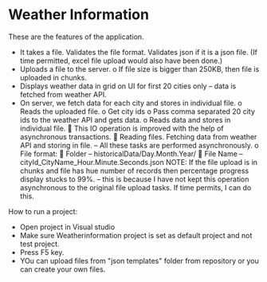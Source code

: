 # Weather Information



These are the features of the application.
-	It takes a file. Validates the file format. Validates json if it is a json file. (If time permitted, excel file upload would also have been done.)
-	Uploads a file to the server.
o	If file size is bigger than 250KB, then file is uploaded in chunks.
-	Displays weather data in grid on UI for first 20 cities only – data is fetched from weather API.
-	On server, we fetch data for each city and stores in individual file.
o	Reads the uploaded file.
o	Get city ids
o	Pass comma separated 20 city ids to the weather API and gets data.
o	Reads data and stores in individual file.
	This IO operation is improved with the help of asynchronous transactions.
	Reading files. Fetching data from weather API and storing in file. – All these tasks are performed asynchronously.
o	File format:
	Folder – historicalData/Day.Month.Year/
	File Name – cityId_CityName_Hour.Minute.Seconds.json
NOTE: If the file upload is in chunks and file has hue number of records then percentage progress display stucks to 99%. – this is because I have not kept this operation asynchronous to the original file upload tasks. If time permits, I can do this. 


How to run a project:
-	Open project in Visual studio
-	Make sure Weatherinformation project is set as default project and not test project.
-	Press F5 key.
- YOu can upload files from "json templates" folder from repository or you can create your own files.

